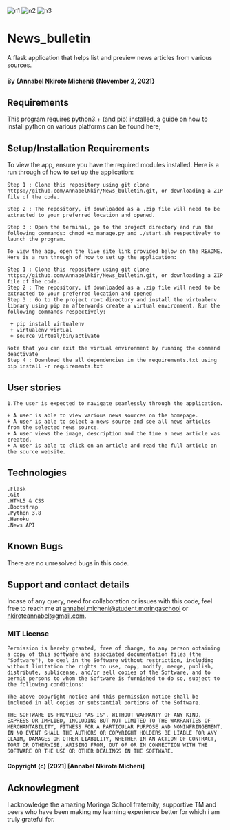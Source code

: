![n1](https://user-images.githubusercontent.com/87479148/139831912-de82f164-cba7-4d50-8978-ec14805731e8.png)
![n2](https://user-images.githubusercontent.com/87479148/139831949-ee82978c-afb2-417f-84b6-0c1617ea46a2.png)
![n3](https://user-images.githubusercontent.com/87479148/139832019-0bc556f2-5651-43ab-800d-735366ac327c.png)
# News_bulletin
A flask application that helps list and preview news articles from various sources. 

#### By **{Annabel Nkirote Micheni}** **{November 2, 2021}**

## Requirements

This program requires python3.+ (and pip) installed, a guide on how to install python on various platforms can be found here;

## Setup/Installation Requirements

To view the app, ensure you have the required modules installed. Here is a run through of how to set up the application:
```
Step 1 : Clone this repository using git clone https://github.com/AnnabelNkir/News_bulletin.git, or downloading a ZIP file of the code.

Step 2 : The repository, if downloaded as a .zip file will need to be extracted to your preferred location and opened.

Step 3 : Open the terminal, go to the project directory and run the following commands: chmod +x manage.py and ./start.sh respectively to launch the program.

To view the app, open the live site link provided below on the README. Here is a run through of how to set up the application:

Step 1 : Clone this repository using git clone https://github.com/AnnabelNkir/News_bulletin.git, or downloading a ZIP file of the code.
Step 2 : The repository, if downloaded as a .zip file will need to be extracted to your preferred location and opened
Step 3 : Go to the project root directory and install the virtualenv library using pip an afterwards create a virtual environment. Run the following commands respectively:

 + pip install virtualenv
 + virtualenv virtual
 + source virtual/bin/activate
 
Note that you can exit the virtual environment by running the command deactivate
Step 4 : Download the all dependencies in the requirements.txt using pip install -r requirements.txt
```
## User stories
```
1.The user is expected to navigate seamlessly through the application.

+ A user is able to view various news sources on the homepage.
+ A user is able to select a news source and see all news articles from the selected news source.
+ A user views the image, description and the time a news article was created.
+ A user is able to click on an article and read the full article on the source website.

```
## Technologies
```
.Flask
.Git
.HTML5 & CSS
.Bootstrap
.Python 3.8
.Heroku
.News API
```

## Known Bugs
There are no unresolved bugs in this code.

## Support and contact details
Incase of any query, need for collaboration or issues with this code, feel free to reach me at annabel.micheni@student.moringaschool or nkiroteannabel@gmail.com.


### MIT License
```
Permission is hereby granted, free of charge, to any person obtaining a copy of this software and associated documentation files (the "Software"), to deal in the Software without restriction, including without limitation the rights to use, copy, modify, merge, publish, distribute, sublicense, and/or sell copies of the Software, and to permit persons to whom the Software is furnished to do so, subject to the following conditions:

The above copyright notice and this permission notice shall be included in all copies or substantial portions of the Software.

THE SOFTWARE IS PROVIDED "AS IS", WITHOUT WARRANTY OF ANY KIND, EXPRESS OR IMPLIED, INCLUDING BUT NOT LIMITED TO THE WARRANTIES OF MERCHANTABILITY, FITNESS FOR A PARTICULAR PURPOSE AND NONINFRINGEMENT. IN NO EVENT SHALL THE AUTHORS OR COPYRIGHT HOLDERS BE LIABLE FOR ANY CLAIM, DAMAGES OR OTHER LIABILITY, WHETHER IN AN ACTION OF CONTRACT, TORT OR OTHERWISE, ARISING FROM, OUT OF OR IN CONNECTION WITH THE SOFTWARE OR THE USE OR OTHER DEALINGS IN THE SOFTWARE.
```
#### Copyright (c) [2021] [Annabel Nkirote Micheni] ####

## Acknowlegment
I acknowledge the amazing Moringa School fraternity, supportive TM and peers who have been making my learning experience better for which i am truly grateful for.
